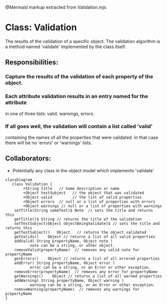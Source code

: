 @Mermaid markup extracted from Validation.mjs
 # Class: Validation

 The results of the validation of a specific object.
 The validation algorithm is a method named 'validate' implemented
 by the class itself.

 ## Responsibilities:
 ### Capture the results of the validation of each property of the object.
 ### Each attribute validation results in an entry named for the attribute
   in one of three lists:  valid, warnings, errors.
 ### If all goes well, the validation will contain a list called 'valid'
   containing the names of all the properties that were validated.
   In that case there will be no 'errors' or 'warnings' lists.

 ## Collaborators:
 * Potentially any class in the object model which implements 'validate'
 ```mermaid
 classDiagram
    class Validation {
         +String title   // Some description or name
         +Object testSubject   // the object that was validated
         +Object valid         // the list of valid properties
         +Object errors  // null or a list of properties with errors
         +Object warnings // null or a list of properties with warnings
     setTitle(String someText)$ Note  // sets the title and returns this
     getTitle()$ String // returns the title of the validation
     setTestSubject(Object objectBeingValidate)$ // sets the title and returns this
     getTestSubject()   Object   // returns the object validated
     getValids()    Object // returns a list of all valid properties
     addValid( String propertyName, Object note )
            note can be a string, or other object.
     removeValid(propertyName)  // removes any valid note for propertyName
     getErrors()    Object // returns a list of all errored properties
     addError( String propertyName, Object error )
            error can be a string, or an Error or other exception.
     removeError(propertyName)  // removes any error for propertyName
     getWarnings()    Object // returns a list of all warned properties
     addWarning( String propertyName, Object warning )
            warning can be a string, or an Error or other exception.
     removeWarning(propertyName)  // removes any warnings for propertyName
 }
 ```

